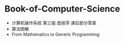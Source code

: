 # Book-of-Computer-Science

- 计算机操作系统 第三版 庞丽萍 课后部分答案
- 算法图解
- From Mathematics to Generic Programming
